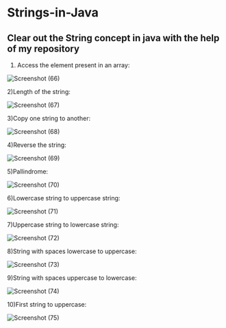 # Strings-in-Java
Clear out the String concept in java with the help of my repository
----------------------------------------------------------------------------------------------------------------------------------------------------------------
1) Access the element present in an array:

![Screenshot (66)](https://user-images.githubusercontent.com/107561275/222918640-0b8862df-b160-42aa-92cd-fcb644391f0f.png)

2)Length of the string:

![Screenshot (67)](https://user-images.githubusercontent.com/107561275/222920646-569d38f7-aad8-486d-a8dd-9255b2430dfd.png)

3)Copy one string to another:

![Screenshot (68)](https://user-images.githubusercontent.com/107561275/222921868-590cdb8f-463f-44a3-a96b-6c5b2b6feb5d.png)

4)Reverse the string:

![Screenshot (69)](https://user-images.githubusercontent.com/107561275/222922603-ea266823-55ea-47b2-9ed5-2d944299ad09.png)

5)Pallindrome:

![Screenshot (70)](https://user-images.githubusercontent.com/107561275/222923860-797ef47e-9b3b-43f9-a23c-dd462c97bd5c.png)

6)Lowercase string to uppercase string:

![Screenshot (71)](https://user-images.githubusercontent.com/107561275/222944646-db8bc7a1-380e-4583-bd97-d1c4bef2c14a.png)

7)Uppercase string to lowercase string:

![Screenshot (72)](https://user-images.githubusercontent.com/107561275/222944884-e378ed61-2a62-45b8-a6f9-44f01cee0481.png)

8)String with spaces lowercase to uppercase:

![Screenshot (73)](https://user-images.githubusercontent.com/107561275/222946130-c18c8d49-baaf-4515-a976-3a111ebf3b6b.png)

9)String with spaces uppercase to lowercase:

![Screenshot (74)](https://user-images.githubusercontent.com/107561275/222946295-c505bdf9-4c22-4164-af0c-0d8c6fb82fd6.png)

10)First string to uppercase:

![Screenshot (75)](https://user-images.githubusercontent.com/107561275/222949721-5c1dbb9a-7ada-4c3c-bf45-24cdada08f76.png)

